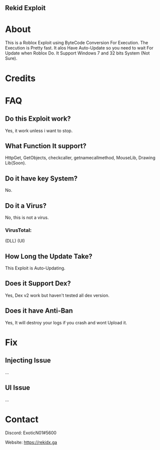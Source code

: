 ## Rekid Exploit

# About
This is a Roblox Exploit using ByteCode Conversion For Execution. 
The Execution is Pretty fast. 
It alos Have Auto-Update so you need to wait For Update when Roblox Do.
It Support Windows 7 and 32 bits System (Not Sure).

# Credits

# FAQ
## Do this Exploit work?
Yes, it work unless i want to stop.
## What Function It support?
HttpGet, GetObjects, checkcaller, getnamecallmethod, MouseLib, Drawing Lib(Soon).
## Do it have key System?
No.
## Do it a Virus?
No, this is not a virus.
### VirusTotal:
(DLL)
(UI)
## How Long the Update Take?
This Exploit is Auto-Updating. 
## Does it Support Dex?
Yes, Dex v2 work but haven't tested all dex version.
## Does it have Anti-Ban
Yes, It will destroy your logs if you crash and wont Upload it.

# Fix
## Injecting Issue
...
## UI Issue
...

# Contact
Discord: ExoticN01#5600

Website: https://rekidx.ga

